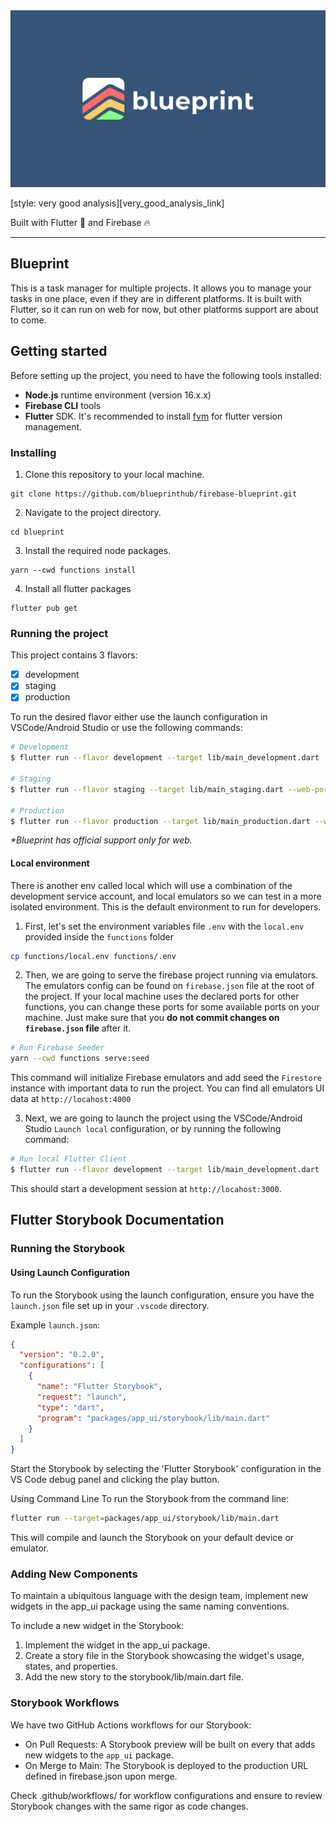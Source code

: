 <img src="docs/assets/images/blueprint_background.png" alt="Blueprint wallpaper">

[style: very good analysis][very_good_analysis_link]

Built with Flutter 💙 and Firebase 🔥

---

## Blueprint

This is a task manager for multiple projects. It allows you to manage your tasks in one place, even if they are in different platforms. It is built with Flutter, so it can run on web for now, but other platforms support are about to come. 

## Getting started

Before setting up the project, you need to have the following tools installed:

- **Node.js** runtime environment (version 16.x.x)
- **Firebase CLI** tools
- **Flutter** SDK. It's recommended to install [fvm](https://fvm.app/) for flutter version management. 

### Installing

1. Clone this repository to your local machine.
```
git clone https://github.com/blueprinthub/firebase-blueprint.git
```

2. Navigate to the project directory.
```
cd blueprint
```

3. Install the required node packages.
```
yarn --cwd functions install
```
4. Install all flutter packages
```
flutter pub get
```

### Running the project

This project contains 3 flavors:

- [x] development
- [x] staging
- [x] production

To run the desired flavor either use the launch configuration in VSCode/Android Studio or use the following commands:

```sh
# Development
$ flutter run --flavor development --target lib/main_development.dart --web-port=3000

# Staging
$ flutter run --flavor staging --target lib/main_staging.dart --web-port=3000

# Production
$ flutter run --flavor production --target lib/main_production.dart --web-port=3000
```

_\*Blueprint has official support only for web._

#### Local environment

There is another env called local which will use a combination of the development service account, and local emulators so we can test in a more isolated environment. This is the default environment to run for developers. 

1. First, let's set the environment variables file `.env` with the `local.env` provided inside the `functions` folder

```sh
cp functions/local.env functions/.env 
```

2. Then, we are going to serve the firebase project running via emulators. The emulators config can be found on `firebase.json` file at the root of the project. If your local machine uses the declared ports for other functions, you can change these ports for some available ports on your machine. Just make sure that you **do not commit changes on `firebase.json` file** after it. 



```sh
# Run Firebase Seeder
yarn --cwd functions serve:seed
```


This command will initialize Firebase emulators and add seed the `Firestore` instance with important data to run the project. You can find all emulators UI data at `http://locahost:4000`

3. Next, we are going to launch the project using the VSCode/Android Studio `Launch local` configuration, or by running the following command:

```sh
# Run local Flutter Client
$ flutter run --flavor development --target lib/main_development.dart --web-port=3000 --dart-define-from-file=./firebase.json
```

This should start a development session at `http://locahost:3000`. 


## Flutter Storybook Documentation

### Running the Storybook

#### Using Launch Configuration

To run the Storybook using the launch configuration, ensure you have the `launch.json` file set up in your `.vscode` directory.

Example `launch.json`:
```json
{
  "version": "0.2.0",
  "configurations": [
    {
      "name": "Flutter Storybook",
      "request": "launch",
      "type": "dart",
      "program": "packages/app_ui/storybook/lib/main.dart"
    }
  ]
}
``````
Start the Storybook by selecting the 'Flutter Storybook' configuration in the VS Code debug panel and clicking the play button.

Using Command Line
To run the Storybook from the command line:

```sh
flutter run --target=packages/app_ui/storybook/lib/main.dart
```

This will compile and launch the Storybook on your default device or emulator.

### Adding New Components
To maintain a ubiquitous language with the design team, implement new widgets in the app_ui package using the same naming conventions.

To include a new widget in the Storybook:

1. Implement the widget in the app_ui package.
2. Create a story file in the Storybook showcasing the widget's usage, states, and properties.
3. Add the new story to the storybook/lib/main.dart file.

### Storybook Workflows
We have two GitHub Actions workflows for our Storybook:

- On Pull Requests: A Storybook preview will be built on every that adds new widgets to the `app_ui` package.
- On Merge to Main: The Storybook is deployed to the production URL defined in firebase.json upon merge.

Check .github/workflows/ for workflow configurations and ensure to review Storybook changes with the same rigor as code changes.
